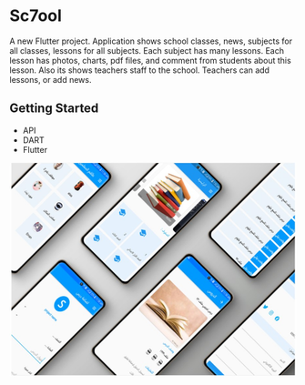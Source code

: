 # Sc7ool

A new Flutter project.
Application shows school classes, news, subjects for all classes, lessons for all subjects. Each subject has many lessons. Each lesson has photos, charts, pdf files, and comment from students about this lesson. Also its shows teachers staff to the school. Teachers can add lessons, or add news.

## Getting Started
* API
* DART
* Flutter

![Snipshot](Sc7oolApp.jpg)

